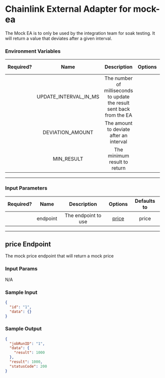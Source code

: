 # Chainlink External Adapter for mock-ea

The Mock EA is to only be used by the integration team for soak testing. It will return a value that deviates after a given interval.

### Environment Variables

| Required? |         Name          |                              Description                              | Options | Defaults to |
| :-------: | :-------------------: | :-------------------------------------------------------------------: | :-----: | :---------: |
|           | UPDATE_INTERVAL_IN_MS | The number of milliseconds to update the result sent back from the EA |         |   300000    |
|           |   DEVIATION_AMOUNT    |                The amount to deviate after an interval                |         |     500     |
|           |      MIN_RESULT       |                     The minimum result to return                      |         |    1000     |

---

### Input Parameters

| Required? |   Name   |     Description     |          Options           | Defaults to |
| :-------: | :------: | :-----------------: | :------------------------: | :---------: |
|           | endpoint | The endpoint to use | [price](#mock-ea-Endpoint) |    price    |

---

## price Endpoint

The mock price endpoint that will return a mock price

### Input Params

N/A

### Sample Input

```json
{
  "id": "1",
  "data": {}
}
```

### Sample Output

```json
{
  "jobRunID": "1",
  "data": {
    "result": 1000
  },
  "result": 1000,
  "statusCode": 200
}
```
